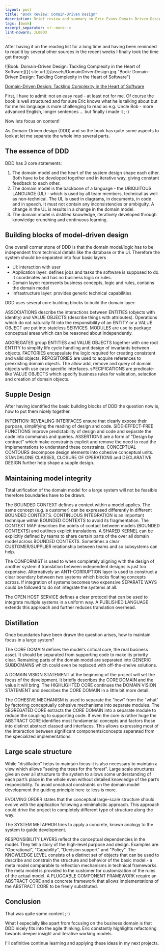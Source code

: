 ```yaml
---
layout: post
title: "Book Review: Domain-Driven Design"
description: Brief review and summary on Eric Evans Domain Driven Design book
tags: [book]
excerpt_separator: <!--more-->
lint-nowarn: JL0003
---
```


After having it on the reading list for a long time and having been reminded to read it by several other sources in the recent 
weeks I finally took the time get through

![Book: Domain-Driven Design: Tackling Complexity in the Heart of Software]({{ site.url }}/assets/DomainDrivenDesign.jpg "Book: Domain-Driven Design: Tackling Complexity in the Heart of Software")

[Domain-Driven Design: Tackling Complexity in the Heart of Software](https://www.amazon.com/Domain-Driven-Design-Tackling-Complexity-Software/dp/0321125215/ref=sr_1_1?s=books&ie=UTF8&qid=1514895832&sr=1-1&keywords=domain+driven+design)

First, I have to admit: not an easy read - at least not for me. Of course the book is well structured and for sure Eric knows what he
is talking about but for me his language is more challenging to read as e.g. Uncle Bob - more advanced English, longer sentences ... 
but finally i made it ;-)

Now lets focus on content!
<!--more-->
As Domain-Driven design (DDD) and so the book has quite some aspects to look at let me separate the whole into several parts.

## The essence of DDD

DDD has 3 core statements:

1. The domain model and the heart of the system design shape each other.
   Both have to be developed together and in iterative way, giving constant feedback to each other.
2. The domain model is the backbone of a language - the UBIQUITOUS LANGUAGE (UL) - which is used by all team members, technical
   as well as non-technical. The UL is used in diagrams, in documents, in code and in speech. It must not contain any 
   inconsistencies or ambiguity. A change in the UL is results in a change in the domain model.
3. The domain model is distilled knowledge, iteratively developed through knowledge crunching and continuous learning.

## Building blocks of model-driven design

One overall corner stone of DDD is that the domain model/logic has to be independent from technical details like the database or the UI.
Therefore the system should be separated into four basic layers

- UI: interaction with user
- Application layer: defines jobs and tasks the software is supposed to do. It coordinates and has no business logic or rules.
- Domain layer: represents business concepts, logic and rules, contains the domain model
- Infrastructure layer: provides generic technical capabilities

DDD uses several core building blocks to build the domain layer:

ASSOCIATIONS describe the interactions between ENTITIES (objects with identity) and VALUE OBJECTS (describe things with attributes).
Operations which do not naturally fit into the responsibility of an ENTITY or a VALUE OBJECT	are put into stateless SERVICES. 
MODULES are use to package conceptual areas which can be reasoned about independently.

AGGREGATES group ENTITIES and VALUE OBJECTS together with one root ENTITY to simplify life cycle handling and design of invariants 
between objects.
FACTORIES encapsulate the logic required for creating consistent and valid objects.
REPOSITORIES are used to acquire references to preexisting domain objects. The allow add, remove and query of domain objects with use case 
specific interfaces.
sPECIFICATIONS are predicate-like VALUE OBJECTS which specify business rules for validation, selection and creation of domain objects.

## Supple Design

After having identified the basic building blocks of DDD the question now is, how to put them nicely together.

INTENTION-REVEALING INTERFACES ensure that clearly expose their purpose, simplifying the reading of design and code.
SIDE-EFFECT-FREE FUNCTIONS improve predictability of design and code and separate the code into commands and queries.
ASSERTIONS are a form of "Design by contract" which make constraints explicit and remove the need to read the implementations to 
understand these constraints.
CONCEPTUAL CONTOURS decompose design elements into cohesive conceptual units.
STANDALONE CLASSES, CLOSURE OF OPERATIONS and DECLARATIVE DESIGN further help shape a supple design.

## Maintaining model integrity

Total unification of the domain model for a large system will not be feasible therefore boundaries have to be drawn.

The BOUNDED CONTEXT defines a context within a model applies. The same concept (e.g. a customer) can be expressed differently
in different BOUNDED CONTEXTS.
CONTINUOUS INTEGRATION is an important technique within BOUNDED CONTEXTS to avoid its fragmentation.
The CONTEXT MAP describes the points of contact between models (BOUNDED CONTEXTS) and outlines explicit translations.
A SHARED KERNEL can be explicitly defined by teams to share certain parts of the over all domain model across BOUNDED CONTEXTS.
Sometimes a clear CUSTOMER/SUPPLIER relationship between teams and so subsystems can help.

The CONFORMIST is used to when completely aligning with the design of another system if translation between independent designs 
is just too expensive.
Alternatively an ANTI-CORRUPTION layer is used to construct a clear boundary between two systems which blocks floating concepts across.
If integration of systems becomes two expensive SEPARATE WAYS could be followed to do not integrate the systems at all.

The OPEN HOST SERVICE defines a clear protocol that can be used to integrate multiple systems in a uniform way.
A PUBLISHED LANGUAGE extends this approach and further reduces translation overhead.

## Distillation

Once boundaries have been drawn the question arises, how to maintain focus in a large system?

The CORE DOMAIN defines the model's critical core, the real business asset. It should be separated from supporting code 
to make its priority clear. Remaining parts of the domain model are separated into GENERIC SUBDOMAINS which could even
be replaced with off-the-shelve solutions.

A DOMAIN VISION STATEMENT at the beginning of the project will set the focus of the development. It briefly describes
the CORE DOMAIN and the value it will bring. The HIGHLIGHTED CORE continues the DOMAIN VISION STATEMENT and describes
the CORE DOMAIN in a little bit more detail.

The COHESIVE MECHANISM is used to separate the "how" from the "what" by factoring conceptually cohesive mechanisms 
into separate modules.
The SEGREGATED CORE extracts the CORE DOMAIN into a separate module to reduce the coupling to supporting code.
If even the core is rather huge the ABSTRACT CORE identifies most fundamental concepts and factors those into distinct
abstract classed and interfaces. This allows expressing most of the interaction between significant components/concepts
separated from the specialized implementations.

## Large scale structure

While "distillation" helps to maintain focus it is also necessary to maintain a view which allows "seeing the trees for the forest".
Large scale structures give an over all structure to the system to allows some understanding of each part’s place in the whole even 
without detailed knowledge of the part’s responsibility. 
To avoid unnatural constraints on the domain model development the guiding principle here is: less is more.

EVOLVING ORDER states that the conceptual large-scale structure should evolve with the application following a minimalistic approach.
This approach could drive the project to completely different type of structure along the way.

The SYSTEM METAPHOR tries to apply a concrete, known analogy to the system to guide development.

RESPONSIBILITY LAYERS reflect the conceptual dependencies in the model. They tell a story of the high-level purpose and design.
Examples are: "Operational", "Capability", "Decision support" and "Policy".
The KNOWLEDGE LEVEL consists of a distinct set of objects that can be used to describe and constrain the structure and behavior of 
the basic model - a meta model comparable to reflection mechanisms in technical frameworks. The meta model is provided to the customer
for customization of the rules of the actual model.
A PLUGGABLE COMPONENT FRAMEWORK require an ABSTRACT CORE and a concrete framework that allows implementations of the ABSTRACT CORE 
to be freely substituted.

## Conclusion

That was quite some content ;-)

What I especially like apart from focusing on the business domain is that DDD nicely fits into the agile thinking.
Eric constantly highlights refactoring towards deeper insight and iterative working models.

I'll definitive continue learning and applying these ideas in my next projects.
